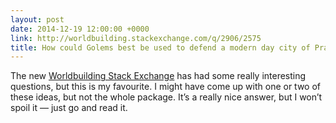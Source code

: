 ```yaml
---
layout: post
date: 2014-12-19 12:00:00 +0000
link: http://worldbuilding.stackexchange.com/q/2906/2575
title: How could Golems best be used to defend a modern day city of Prague?
---
```


The new [Worldbuilding Stack Exchange][wbse] has had some really interesting questions, but this is my favourite. I might have come up with one or two of these ideas, but not the whole package. It’s a really nice answer, but I won’t spoil it — just go and read it.

[wbse]: http://worldbuilding.stackexchange.com/
